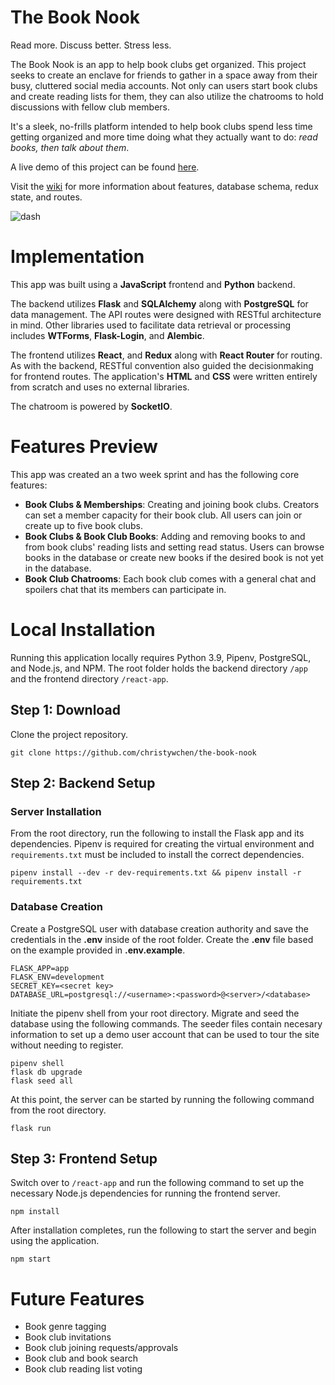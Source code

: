 # The Book Nook

Read more. Discuss better. Stress less.

The Book Nook is an app to help book clubs get organized. This project seeks to create an enclave for friends to gather in a space away from their busy, cluttered social media accounts. Not only can users start book clubs and create reading lists for them, they can also utilize the chatrooms to hold discussions with fellow club members.

It's a sleek, no-frills platform intended to help book clubs spend less time getting organized and more time doing what they actually want to do: _read books, then talk about them_.

A live demo of this project can be found [here](https://book-nook-app.herokuapp.com/).

Visit the [wiki](https://github.com/christywchen/the-book-nook/wiki) for more information about features, database schema, redux state, and routes.

![dash](https://user-images.githubusercontent.com/55429132/155458402-ab43716a-4a09-4e0c-a40c-21db8c1db580.jpg)

# Implementation
This app was built using a **JavaScript** frontend and **Python** backend.

The backend utilizes **Flask** and **SQLAlchemy** along with **PostgreSQL** for data management. The API routes were designed with RESTful architecture in mind. Other libraries used to facilitate data retrieval or processing includes **WTForms**, **Flask-Login**, and **Alembic**.

The frontend utilizes **React**, and **Redux** along with **React Router** for routing. As with the backend, RESTful convention also guided the decisionmaking for frontend routes. The application's **HTML** and **CSS** were written entirely from scratch and uses no external libraries.

The chatroom is powered by **SocketIO**.

# Features Preview

This app was created an a two week sprint and has the following core features:
- **Book Clubs & Memberships**: Creating and joining book clubs. Creators can set a member capacity for their book club. All users can join or create up to five book clubs.
- **Book Clubs & Book Club Books**: Adding and removing books to and from book clubs' reading lists and setting read status. Users can browse books in the database or create new books if the desired book is not yet in the database.
- **Book Club Chatrooms**: Each book club comes with a general chat and spoilers chat that its members can participate in.

# Local Installation

Running this application locally requires Python 3.9, Pipenv, PostgreSQL, and Node.js, and NPM. The root folder holds the backend directory ``/app`` and the frontend directory ``/react-app``.

## Step 1: Download
Clone the project repository.
```
git clone https://github.com/christywchen/the-book-nook
```
## Step 2: Backend Setup

### Server Installation
From the root directory, run the following to install the Flask app and its dependencies. Pipenv is required for creating the virtual environment and ``requirements.txt`` must be included to install the correct dependencies.

```
pipenv install --dev -r dev-requirements.txt && pipenv install -r requirements.txt
```

### Database Creation
Create a PostgreSQL user with database creation authority and save the credentials in the **.env** inside of the root folder. Create the **.env** file based on the example provided in **.env.example**.

```
FLASK_APP=app
FLASK_ENV=development
SECRET_KEY=<secret key>
DATABASE_URL=postgresql://<username>:<password>@<server>/<database>
```

Initiate the pipenv shell from your root directory. Migrate and seed the database using the following commands. The seeder files contain necesary information to set up a demo user account that can be used to tour the site without needing to register.

```
pipenv shell
flask db upgrade
flask seed all
```

At this point, the server can be started by running the following command from the root directory.
```
flask run
```

## Step 3: Frontend Setup
Switch over to ``/react-app`` and run the following command to set up the necessary Node.js dependencies for running the frontend server.

```
npm install
```

After installation completes, run the following to start the server and begin using the application.

```
npm start
```

# Future Features

- Book genre tagging
- Book club invitations
- Book club joining requests/approvals
- Book club and book search
- Book club reading list voting
